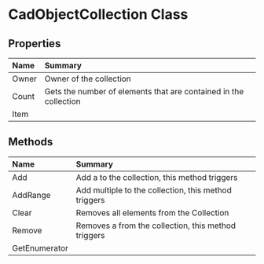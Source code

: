 # CadObjectCollection<T> Class



## Properties

| Name | Summary | 
| :- | :- | 
| Owner | Owner of the collection | 
| Count | Gets the number of elements that are contained in the collection | 
| Item |  | 

## Methods

| Name | Summary | 
| :- | :- | 
| Add | Add a <see cref="T:ACadSharp.CadObject" /> to the collection, this method triggers <see cref="E:ACadSharp.CadObjectCollection`1.OnAdd" /> | 
| AddRange | Add multiple <see cref="T:ACadSharp.CadObject" /> to the collection, this method triggers <see cref="E:ACadSharp.CadObjectCollection`1.OnAdd" /> | 
| Clear | Removes all elements from the Collection | 
| Remove | Removes a <see cref="T:ACadSharp.CadObject" /> from the collection, this method triggers <see cref="E:ACadSharp.CadObjectCollection`1.OnRemove" /> | 
| GetEnumerator |  | 

